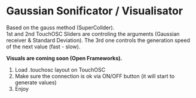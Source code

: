 # Gaussian Sonificator / Visualisator  
Based on the gauss method (SuperCollder).  
1st and 2nd TouchOSC Sliders are controling the arguments (Gaussian receiver & Standard Deviation). The 3rd one controls the generation speed of the next value (fast - slow).
  
  
**Visuals are coming soon (Open Frameworks).**

1) Load .touchosc layout on TouchOSC
2) Make sure the connection is ok via ON/OFF button (it will start to generate values)
3) Enjoy
